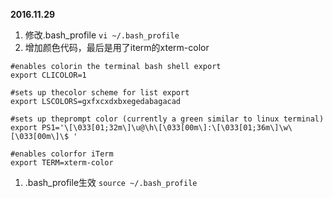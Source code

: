 **2016.11.29**

1. 修改.bash_profile
  ```vi ~/.bash_profile```
1. 增加颜色代码，最后是用了iterm的xterm-color
  ```
  #enables colorin the terminal bash shell export
  export CLICOLOR=1

  #sets up thecolor scheme for list export
  export LSCOLORS=gxfxcxdxbxegedabagacad

  #sets up theprompt color (currently a green similar to linux terminal)
  export PS1='\[\033[01;32m\]\u@\h\[\033[00m\]:\[\033[01;36m\]\w\[\033[00m\]\$ '

  #enables colorfor iTerm
  export TERM=xterm-color
  ```

1. .bash_profile生效
  ```source ~/.bash_profile```